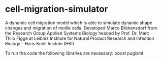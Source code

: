 # cell-migration-simulator
A dynamic cell migration model which is able to simulate dynamic shape changes and migration of motile cells. Developed Marco Blickensdorf from the Research Group Applied Systems Biology headed by Prof. Dr. Marc Thilo Figge at Leibniz Institute for Natural Product Research and Infection Biology - Hans Knöll Insitute (HKI)

To run the code the following libraries are necessary:
  boost
  pugixml
